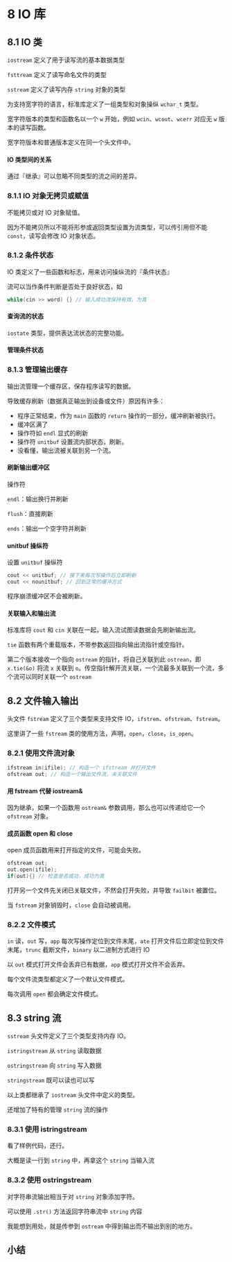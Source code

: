 # 8 IO 库

## 8.1 IO 类

`iostream` 定义了用于读写流的基本数据类型

`fsttream` 定义了读写命名文件的类型

`sstream` 定义了读写内存 `string` 对象的类型



为支持宽字符的语言，标准库定义了一组类型和对象操纵 `wchar_t` 类型。

宽字符版本的类型和函数名以一个 `w` 开始，例如 `wcin`、`wcout`、`wcerr` 对应无 `w` 版本的读写函数。

宽字符版本和普通版本定义在同一个头文件中。



#### IO 类型间的关系

通过『继承』可以忽略不同类型的流之间的差异。



### 8.1.1 IO 对象无拷贝或赋值

不能拷贝或对 IO 对象赋值。

因为不能拷贝所以不能将形参或返回类型设置为流类型，可以传引用但不能 `const`，读写会修改 IO 对象状态。



### 8.1.2 条件状态

IO 类定义了一些函数和标志，用来访问操纵流的『条件状态』

流可以当作条件判断是否处于良好状态，如

```cpp
while(cin >> word) {} // 输入成功流保持有效，为真
```



#### 查询流的状态

`iostate` 类型，提供表达流状态的完整功能。



#### 管理条件状态



### 8.1.3 管理输出缓存

输出流管理一个缓存区，保存程序读写的数据。

导致缓存刷新（数据真正输出到设备或文件）原因有许多：

+ 程序正常结束，作为 `main` 函数的 `return` 操作的一部分，缓冲刷新被执行。
+ 缓冲区满了
+ 操作符如 `endl` 显式的刷新
+ 操作符 `unitbuf` 设置流内部状态，刷新。
+ 没看懂，输出流被关联到另一个流。



#### 刷新输出缓冲区

操作符

`endl`：输出换行并刷新

`flush`：直接刷新

`ends`：输出一个空字符并刷新



#### unitbuf 操纵符

设置 `unitbuf` 操纵符

```cpp
cout << unitbuf; // 接下来每次写操作后立即刷新
cout << nounitbuf; // 回到正常的缓冲方式
```



程序崩溃缓冲区不会被刷新。



#### 关联输入和输出流

标准库将 `cout` 和 `cin` 关联在一起，输入流试图读数据会先刷新输出流。

`tie` 函数有两个重载版本，不带参数返回指向输出流指针或空指针。

第二个版本接收一个指向 `ostream` 的指针，将自己关联到此 `ostrean`，即 `x.tie(&o)` 将流 `x` 关联到 `o`。传空指针解开流关联，一个流最多关联到一个流，多个流可以同时关联一个 `ostream`



## 8.2 文件输入输出

头文件 `fstream` 定义了三个类型来支持文件 IO，`ifstrem`、`ofstream`、`fstream`。



这里讲了一些 `fstream` 类的使用方法，声明，`open`，`close`，`is_open`。



### 8.2.1 使用文件流对象

```cpp
ifstream in(ifile); // 构造一个 ifstream 并打开文件
ofstream out; // 构造一个输出文件流，未关联文件
```



#### 用 fstream 代替 iostream&

因为继承，如果一个函数用 `ostream&` 参数调用，那么也可以传递给它一个 `ofstream` 对象。



#### 成员函数 open 和 close

open 成员函数用来打开指定的文件，可能会失败。

```cpp
ofstream out;
out.open(ifile);
if(out){} // 检查是否成功，成功为真
```



打开另一个文件先关闭已关联文件，不然会打开失败，并导致 `failbit` 被置位。

当 `fstream` 对象销毁时，`close` 会自动被调用。



### 8.2.2 文件模式

`in` 读，`out` 写，`app` 每次写操作定位到文件末尾，`ate` 打开文件后立即定位到文件末尾，`trunc` 截断文件，`binary` 以二进制方式进行 IO



以 `out` 模式打开文件会丢弃已有数据，`app` 模式打开文件不会丢弃。



每个文件流类型都定义了一个默认文件模式。

每次调用 `open` 都会确定文件模式。



## 8.3 string 流

`sstream` 头文件定义了三个类型支持内存 IO。

`istringstream` 从 `string` 读取数据

`ostringstream` 向 `string` 写入数据

`stringstream` 既可以读也可以写

以上类都继承了 `iostream` 头文件中定义的类型。

还增加了特有的管理 `string` 流的操作



### 8.3.1 使用 istringstream

看了样例代码，还行。

大概是读一行到 `string` 中，再拿这个 `string` 当输入流



### 8.3.2 使用 ostringstream

对字符串流输出相当于对 `string` 对象添加字符。

可以使用 `.str()` 方法返回字符串流中 `string` 内容

我能想到用处，就是传参到 `ostream` 中得到输出而不输出到别的地方。



## 小结

